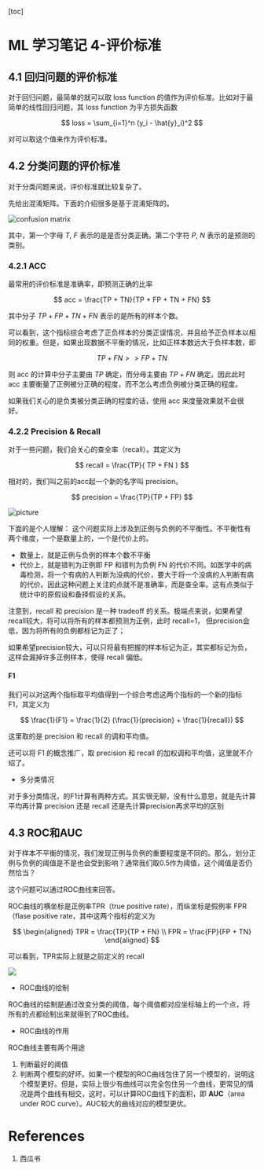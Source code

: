 
[toc]

# ML 学习笔记 4-评价标准

## 4.1 回归问题的评价标准

对于回归问题，最简单的就可以取 loss function 的值作为评价标准。比如对于最简单的线性回归问题，其 loss function 为平方损失函数

$$
loss = \sum_{i=1}^n (y_i - \hat{y}_i)^2
$$ 

对可以取这个值来作为评价标准。

## 4.2 分类问题的评价标准

对于分类问题来说，评价标准就比较复杂了。

先给出混淆矩阵。下面的介绍很多是基于混淆矩阵的。

![confusion matrix ](https://gitee.com/EdwardElric_1683260718/picture_bed/raw/master/img/20200428111323.png)

其中，第一个字母 $T$, $F$  表示的是是否分类正确。第二个字符  $P$, $N$  表示的是预测的类别。

### 4.2.1 ACC

最常用的评价标准是准确率，即预测正确的比率

$$
acc = \frac{TP + TN}{TP + FP + TN + FN}
$$ 

其中分子 $TP + FP + TN + FN$ 表示的是所有的样本个数。

可以看到，这个指标综合考虑了正负样本的分类正误情况，并且给予正负样本以相同的权重。但是，如果出现数据不平衡的情况，比如正样本数远大于负样本数，即

$$
TP + FN >> FP + TN
$$ 

则 acc 的计算中分子主要由 $TP$ 确定，而分母主要由 $TP + FN$  确定。因此此时 acc 主要衡量了正例被分正确的程度，而不怎么考虑负例被分类正确的程度。

如果我们关心的是负类被分类正确的程度的话，使用 acc 来度量效果就不会很好。

### 4.2.2 Precision & Recall

对于一些问题，我们会关心的查全率（recall）。其定义为

$$
recall = \frac{TP}{ TP + FN }
$$ 

相对的，我们叫之前的acc起一个新的名字叫 precision。

$$
precision = \frac{TP}{TP + FP}
$$ 

![picture](https://gitee.com/EdwardElric_1683260718/picture_bed/raw/master/img/20200428112626.png)

下面的是个人理解：
这个问题实际上涉及到正例与负例的不平衡性。不平衡性有两个维度，一个是数量上的，一个是代价上的。

- 数量上，就是正例与负例的样本个数不平衡
- 代价上，就是错判为正例即 FP 和错判为负例 FN 的代价不同。如医学中的病毒检测，将一个有病的人判断为没病的代价，要大于将一个没病的人判断有病的代价。因此这种问题上关注的点就不是准确率，而是查全率。这有点类似于统计中的原假设和备择假设的关系。

注意到，recall 和 precision 是一种 tradeoff 的关系。极端点来说，如果希望recall较大，将可以将所有的样本都预测为正例，此时 recall=1，
但precision会低，因为将所有的负例都标记为正了；

如果希望precision较大，可以只将最有把握的样本标记为正，其实都标记为负，这样会漏掉许多正例样本，使得 recall 偏低。

#### F1

我们可以对这两个指标取平均值得到一个综合考虑这两个指标的一个新的指标 F1，其定义为

$$
\frac{1}{F1} = \frac{1}{2} (\frac{1}{precision} + \frac{1}{recall})
$$ 

这里取的是 precision 和 recall 的调和平均值。

还可以将 F1 的概念推广，取 precision 和 recall 的加权调和平均值，这里就不介绍了。

- 多分类情况

对于多分类情况，的F1计算有两种方式。其实很无聊，没有什么意思，就是先计算平均再计算 precision 还是 recall 还是先计算precision再求平均的区别

## 4.3 ROC和AUC

对于样本不平衡的情况，我们发现正例与负例的重要程度是不同的。那么，划分正例与负例的阈值是不是也会受到影响？通常我们取0.5作为阈值，这个阈值是否仍然恰当？

这个问题可以通过ROC曲线来回答。

ROC曲线的横坐标是正例率TPR（true positive rate），而纵坐标是假例率 FPR（flase positive rate，其中这两个指标的定义为 

$$
\begin{aligned}
TPR = \frac{TP}{TP + FN} \\
FPR = \frac{FP}{FP + TN}
\end{aligned}
$$ 

可以看到，TPR实际上就是之前定义的 recall

![](https://gitee.com/EdwardElric_1683260718/picture_bed/raw/master/img/20200428112659.png)

- ROC曲线的绘制

ROC曲线的绘制是通过改变分类的阈值，每个阈值都对应坐标轴上的一个点，将所有的点都绘制出来就得到了ROC曲线。

- ROC曲线的作用

ROC曲线主要有两个用途
1. 判断最好的阈值
2. 判断两个模型的好坏。如果一个模型的ROC曲线包住了另一个模型的，说明这个模型更好。但是，实际上很少有曲线可以完全包住另一个曲线，更常见的情况是两个曲线有相交，这时，可以计算ROC曲线下的面积，即 **AUC**（area under ROC curve）。AUC较大的曲线对应的模型更优。

# References
1. 西瓜书
